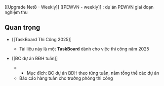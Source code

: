 
[[Upgrade Net8 - Weekly]]
[[PEWVN - weekly]] : dự án PEWVN giai đoạn nghiệm thu

## Quan trọng
- [[TaskBoard Thi Công 2025]] 
	- Tài liệu này là một **TaskBoard** dành cho việc thi công năm 2025

- [[BC dự án BĐH tuần]]
	- - Mục đích: BC dự án BĐH theo từng tuần, nắm tổng thể các dự án
	- Báo cáo hàng tuần cho trưởng phòng thi công